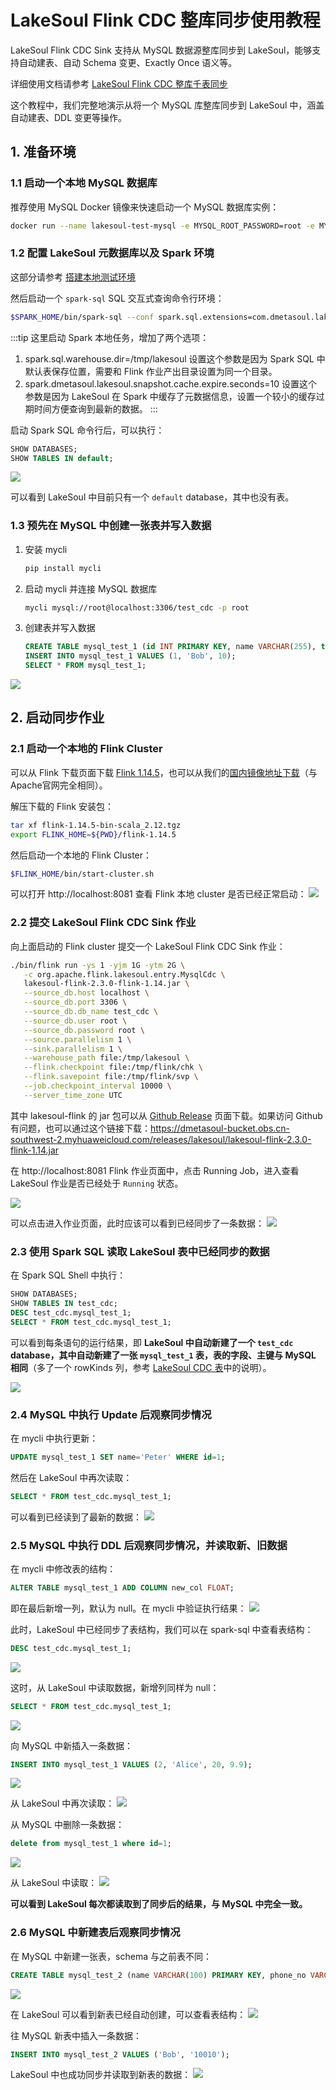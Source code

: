 <!--
SPDX-FileCopyrightText: 2023 LakeSoul Contributors

SPDX-License-Identifier: Apache-2.0
-->

# LakeSoul Flink CDC 整库同步使用教程

LakeSoul Flink CDC Sink 支持从 MySQL 数据源整库同步到 LakeSoul，能够支持自动建表、自动 Schema 变更、Exactly Once 语义等。

详细使用文档请参考 [LakeSoul Flink CDC 整库千表同步](../../03-Usage%20Docs/05-flink-cdc-sync.md)

这个教程中，我们完整地演示从将一个 MySQL 库整库同步到 LakeSoul 中，涵盖自动建表、DDL 变更等操作。

## 1. 准备环境

### 1.1 启动一个本地 MySQL 数据库
推荐使用 MySQL Docker 镜像来快速启动一个 MySQL 数据库实例：
```bash
docker run --name lakesoul-test-mysql -e MYSQL_ROOT_PASSWORD=root -e MYSQL_DATABASE=test_cdc -p 3306:3306 -d mysql:8
```

### 1.2 配置 LakeSoul 元数据库以及 Spark 环境
这部分请参考 [搭建本地测试环境](../../01-Getting%20Started/01-setup-local-env.md)

然后启动一个 `spark-sql` SQL 交互式查询命令行环境：
```bash
$SPARK_HOME/bin/spark-sql --conf spark.sql.extensions=com.dmetasoul.lakesoul.sql.LakeSoulSparkSessionExtension --conf spark.sql.catalog.lakesoul=org.apache.spark.sql.lakesoul.catalog.LakeSoulCatalog --conf spark.sql.defaultCatalog=lakesoul --conf spark.sql.warehouse.dir=/tmp/lakesoul --conf spark.dmetasoul.lakesoul.snapshot.cache.expire.seconds=10
```

:::tip
这里启动 Spark 本地任务，增加了两个选项：
1. spark.sql.warehouse.dir=/tmp/lakesoul
   设置这个参数是因为 Spark SQL 中默认表保存位置，需要和 Flink 作业产出目录设置为同一个目录。
2. spark.dmetasoul.lakesoul.snapshot.cache.expire.seconds=10
   设置这个参数是因为 LakeSoul 在 Spark 中缓存了元数据信息，设置一个较小的缓存过期时间方便查询到最新的数据。
:::

启动 Spark SQL 命令行后，可以执行：
```sql
SHOW DATABASES;
SHOW TABLES IN default;
```

![](spark-sql-show-db-empty.png) 

可以看到 LakeSoul 中目前只有一个 `default` database，其中也没有表。

### 1.3 预先在 MySQL 中创建一张表并写入数据
1. 安装 mycli
   ```bash
   pip install mycli
   ```
2. 启动 mycli 并连接 MySQL 数据库
   ```bash
   mycli mysql://root@localhost:3306/test_cdc -p root
   ```
3. 创建表并写入数据
   ```sql
   CREATE TABLE mysql_test_1 (id INT PRIMARY KEY, name VARCHAR(255), type SMALLINT);
   INSERT INTO mysql_test_1 VALUES (1, 'Bob', 10);
   SELECT * FROM mysql_test_1;
   ```

![](mysql-init-insert-1.png)  

## 2. 启动同步作业

### 2.1 启动一个本地的 Flink Cluster
可以从 Flink 下载页面下载 [Flink 1.14.5](https://archive.apache.org/dist/flink/flink-1.14.5/flink-1.14.5-bin-scala_2.12.tgz)，也可以从我们的[国内镜像地址下载](https://dmetasoul-bucket.obs.cn-southwest-2.myhuaweicloud.com/releases/lakesoul/flink-1.14.5-bin-scala_2.12.tgz)（与Apache官网完全相同）。

解压下载的 Flink 安装包：
```bash
tar xf flink-1.14.5-bin-scala_2.12.tgz
export FLINK_HOME=${PWD}/flink-1.14.5
```

然后启动一个本地的 Flink Cluster：
```bash
$FLINK_HOME/bin/start-cluster.sh
```

可以打开 http://localhost:8081 查看 Flink 本地 cluster 是否已经正常启动：
![](flnk-cluster-empty.png)  


### 2.2 提交 LakeSoul Flink CDC Sink 作业

向上面启动的 Flink cluster 提交一个 LakeSoul Flink CDC Sink 作业：
```bash
./bin/flink run -ys 1 -yjm 1G -ytm 2G \
   -c org.apache.flink.lakesoul.entry.MysqlCdc \
   lakesoul-flink-2.3.0-flink-1.14.jar \
   --source_db.host localhost \
   --source_db.port 3306 \
   --source_db.db_name test_cdc \
   --source_db.user root \
   --source_db.password root \
   --source.parallelism 1 \
   --sink.parallelism 1 \
   --warehouse_path file:/tmp/lakesoul \
   --flink.checkpoint file:/tmp/flink/chk \
   --flink.savepoint file:/tmp/flink/svp \
   --job.checkpoint_interval 10000 \
   --server_time_zone UTC
```

其中 lakesoul-flink 的 jar 包可以从 [Github Release](https://github.com/lakesoul-io/LakeSoul/releases/) 页面下载。如果访问 Github 有问题，也可以通过这个链接下载：https://dmetasoul-bucket.obs.cn-southwest-2.myhuaweicloud.com/releases/lakesoul/lakesoul-flink-2.3.0-flink-1.14.jar

在 http://localhost:8081 Flink 作业页面中，点击 Running Job，进入查看 LakeSoul 作业是否已经处于 `Running` 状态。

![](flink-cdc-job-submitted.png)  

可以点击进入作业页面，此时应该可以看到已经同步了一条数据：
![](flink-cdc-sync-1.png)  

### 2.3 使用 Spark SQL 读取 LakeSoul 表中已经同步的数据

在 Spark SQL Shell 中执行：
```sql
SHOW DATABASES;
SHOW TABLES IN test_cdc;
DESC test_cdc.mysql_test_1;
SELECT * FROM test_cdc.mysql_test_1;
```

可以看到每条语句的运行结果，即 **LakeSoul 中自动新建了一个 `test_cdc` database，其中自动新建了一张 `mysql_test_1` 表，表的字段、主键与 MySQL 相同**（多了一个 rowKinds 列，参考 [LakeSoul CDC 表](../../03-Usage%20Docs/04-cdc-ingestion-table.mdx)中的说明）。

![](spark-read-1.png)  

### 2.4 MySQL 中执行 Update 后观察同步情况
在 mycli 中执行更新：
```sql
UPDATE mysql_test_1 SET name='Peter' WHERE id=1;
```

然后在 LakeSoul 中再次读取：
```sql
SELECT * FROM test_cdc.mysql_test_1;
```

可以看到已经读到了最新的数据：
![](spark-read-2.png)  

### 2.5 MySQL 中执行 DDL 后观察同步情况，并读取新、旧数据
在 mycli 中修改表的结构：
```sql
ALTER TABLE mysql_test_1 ADD COLUMN new_col FLOAT;
```

即在最后新增一列，默认为 null。在 mycli 中验证执行结果：
![](mysql-update-1.png)  

此时，LakeSoul 中已经同步了表结构，我们可以在 spark-sql 中查看表结构：
```sql
DESC test_cdc.mysql_test_1;
```

![](spark-read-after-add-col-1.png)  

这时，从 LakeSoul 中读取数据，新增列同样为 null：
```sql
SELECT * FROM test_cdc.mysql_test_1;
```

![](spark-read-after-add-col-2.png)  

向 MySQL 中新插入一条数据：
```sql
INSERT INTO mysql_test_1 VALUES (2, 'Alice', 20, 9.9);
```
![](mysql-insert-new-1.png)  

从 LakeSoul 中再次读取：
![](spark-read-after-add-col-3.png)  

从 MySQL 中删除一条数据：
```sql
delete from mysql_test_1 where id=1;
```

![](mysql-read-after-delete.png)  

从 LakeSoul 中读取：
![](spark-read-after-delete.png)  


**可以看到 LakeSoul 每次都读取到了同步后的结果，与 MySQL 中完全一致。**

### 2.6 MySQL 中新建表后观察同步情况
在 MySQL 中新建一张表，schema 与之前表不同：
```sql
CREATE TABLE mysql_test_2 (name VARCHAR(100) PRIMARY KEY, phone_no VARCHAR(20));
```
![](mysql-create-table-2.png)  

在 LakeSoul 可以看到新表已经自动创建，可以查看表结构：
![](spark-show-after-new-table.png)  

往 MySQL 新表中插入一条数据：
```sql
INSERT INTO mysql_test_2 VALUES ('Bob', '10010');
```

LakeSoul 中也成功同步并读取到新表的数据：
![](spark-read-after-new-table.png)  